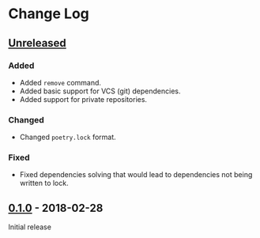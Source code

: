 # Change Log

## [Unreleased]

### Added

- Added `remove` command.
- Added basic support for VCS (git) dependencies.
- Added support for private repositories.

### Changed

- Changed `poetry.lock` format.

### Fixed

- Fixed dependencies solving that would lead to dependencies not being written to lock.


## [0.1.0] - 2018-02-28

Initial release



[Unreleased]: https://github.com/sdispater/poetry/compare/0.1.0...master
[0.1.0]: https://github.com/sdispater/poetry/releases/tag/0.1.0
